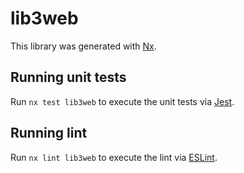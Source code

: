 # lib3web

This library was generated with [Nx](https://nx.dev).

## Running unit tests

Run `nx test lib3web` to execute the unit tests via [Jest](https://jestjs.io).

## Running lint

Run `nx lint lib3web` to execute the lint via [ESLint](https://eslint.org/).
